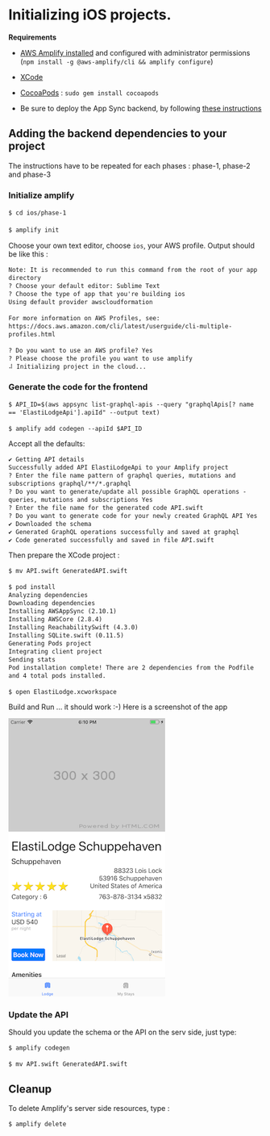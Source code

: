 # Initializing iOS projects.

**Requirements** 

- [AWS Amplify installed](https://aws-amplify.github.io/docs/) and configured with administrator permissions (`npm install -g @aws-amplify/cli && amplify configure`)

- [XCode](https://developer.apple.com/xcode/)

- [CocoaPods](https://cocoapods.org/) : `sudo gem install cocoapods`

- Be sure to deploy the App Sync backend, by following [these instructions](README.backend.md)

## Adding the backend dependencies to your project

The instructions have to be repeated for each phases : phase-1, phase-2 and phase-3 

### Initialize amplify

```bash 
$ cd ios/phase-1

$ amplify init 
```

Choose your own text editor, choose `ios`, your AWS profile.  Output should be like this :

```
Note: It is recommended to run this command from the root of your app directory
? Choose your default editor: Sublime Text
? Choose the type of app that you're building ios
Using default provider awscloudformation

For more information on AWS Profiles, see:
https://docs.aws.amazon.com/cli/latest/userguide/cli-multiple-profiles.html

? Do you want to use an AWS profile? Yes
? Please choose the profile you want to use amplify
⠼ Initializing project in the cloud...
```

### Generate the code for the frontend

```
$ API_ID=$(aws appsync list-graphql-apis --query "graphqlApis[? name == 'ElastiLodgeApi'].apiId" --output text)

$ amplify add codegen --apiId $API_ID
```

Accept all the defaults:

```
✔ Getting API details
Successfully added API ElastiLodgeApi to your Amplify project
? Enter the file name pattern of graphql queries, mutations and subscriptions graphql/**/*.graphql
? Do you want to generate/update all possible GraphQL operations - queries, mutations and subscriptions Yes
? Enter the file name for the generated code API.swift
? Do you want to generate code for your newly created GraphQL API Yes
✔ Downloaded the schema
✔ Generated GraphQL operations successfully and saved at graphql
✔ Code generated successfully and saved in file API.swift
```

Then prepare the XCode project :

```
$ mv API.swift GeneratedAPI.swift

$ pod install
Analyzing dependencies
Downloading dependencies
Installing AWSAppSync (2.10.1)
Installing AWSCore (2.8.4)
Installing ReachabilitySwift (4.3.0)
Installing SQLite.swift (0.11.5)
Generating Pods project
Integrating client project
Sending stats
Pod installation complete! There are 2 dependencies from the Podfile and 4 total pods installed.

$ open ElastiLodge.xcworkspace
```

Build and Run ... it should work :-) Here is a screenshot of the app

![phase 3 screenshot](ios/screenshot-phase3.png)

### Update the API 

Should you update the schema or the API on the serv side, just type:

```
$ amplify codegen

$ mv API.swift GeneratedAPI.swift
```

## Cleanup 

To delete Amplify's server side resources, type :

```
$ amplify delete
```